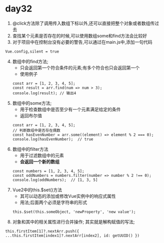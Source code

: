 # day32
1. @click方法除了调用传入数组下标以外,还可以直接把整个对象或者数组传过去
2. 查找某个元素是否存在的时候,可以使用数组some和find方法会比较好
3. 对于项目中在控制台没有必要的警告,可以通过在main.js中,添加一句代码
```
Vue.config,silent = true
```
4. 数组中的find方法;
    - 只会返回第一个符合条件的元素;有多个符合也只会返回第一个
    - 使用例子
    ```
    const arr = [1, 2, 3, 4, 5];
    const result = arr.find(num => num > 3);
    console.log(result); // 输出4
    ```
5. 数组中的some方法; 
    - 用于检查数组中是否至少有一个元素满足给定的条件
    - 返回布尔值
    ```
    const arr = [1, 2, 3, 4, 5];
    // 判断数组中是否存在偶数
    const hasEvenNumber = arr.some((element) => element % 2 === 0);
    console.log(hasEvenNumber);  // true
    ```
6. 数组中的filter方法
    - 用于过滤数组中的元素
    - **会返回一个新的数组**
    ```
    const numbers = [1, 2, 3, 4, 5];
    const oddNumbers = numbers.filter(number => number % 2 !== 0);
    console.log(oddNumbers);  // [1, 3, 5]
    ```
7. Vue2中的this.$set()方法
    - 其可以动态的添加或修改Vue实例中的响应式属性
    - 用法;后面两个必须是字符串的形式
    ```
    this.$set(this.someObject, 'newProperty', 'new value');
    ```
8. 对象和其中的相关属性进行合并操作; 其实就是解构赋值的写法;
```
this.firstItem[1]?.nextArr.push({ ...this.firstItem[index1]?.nextArr[index2], id: getUUID() })
```



